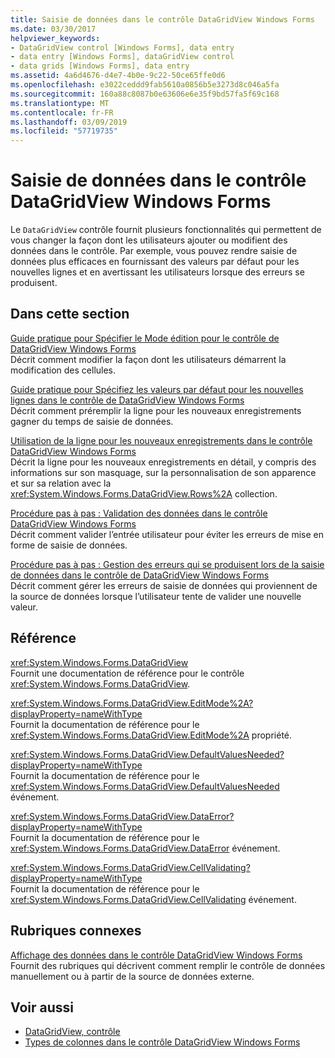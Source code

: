 ```yaml
---
title: Saisie de données dans le contrôle DataGridView Windows Forms
ms.date: 03/30/2017
helpviewer_keywords:
- DataGridView control [Windows Forms], data entry
- data entry [Windows Forms], dataGridView control
- data grids [Windows Forms], data entry
ms.assetid: 4a6d4676-d4e7-4b0e-9c22-50ce65ffe0d6
ms.openlocfilehash: e3022ceddd9fab5610a0856b5e3273d8c046a5fa
ms.sourcegitcommit: 160a88c8087b0e63606e6e35f9bd57fa5f69c168
ms.translationtype: MT
ms.contentlocale: fr-FR
ms.lasthandoff: 03/09/2019
ms.locfileid: "57719735"
---
```

# <a name="data-entry-in-the-windows-forms-datagridview-control"></a>Saisie de données dans le contrôle DataGridView Windows Forms
Le `DataGridView` contrôle fournit plusieurs fonctionnalités qui permettent de vous changer la façon dont les utilisateurs ajouter ou modifient des données dans le contrôle. Par exemple, vous pouvez rendre saisie de données plus efficaces en fournissant des valeurs par défaut pour les nouvelles lignes et en avertissant les utilisateurs lorsque des erreurs se produisent.  
  
## <a name="in-this-section"></a>Dans cette section  
 [Guide pratique pour Spécifier le Mode édition pour le contrôle de DataGridView Windows Forms](how-to-specify-the-edit-mode-for-the-windows-forms-datagridview-control.md)  
 Décrit comment modifier la façon dont les utilisateurs démarrent la modification des cellules.  
  
 [Guide pratique pour Spécifiez les valeurs par défaut pour les nouvelles lignes dans le contrôle de DataGridView Windows Forms](specify-default-values-for-new-rows-in-the-datagrid.md)  
 Décrit comment préremplir la ligne pour les nouveaux enregistrements gagner du temps de saisie de données.  
  
 [Utilisation de la ligne pour les nouveaux enregistrements dans le contrôle DataGridView Windows Forms](using-the-row-for-new-records-in-the-windows-forms-datagridview-control.md)  
 Décrit la ligne pour les nouveaux enregistrements en détail, y compris des informations sur son masquage, sur la personnalisation de son apparence et sur sa relation avec la <xref:System.Windows.Forms.DataGridView.Rows%2A> collection.  
  
 [Procédure pas à pas : Validation des données dans le contrôle DataGridView Windows Forms](walkthrough-validating-data-in-the-windows-forms-datagridview-control.md)  
 Décrit comment valider l’entrée utilisateur pour éviter les erreurs de mise en forme de saisie de données.  
  
 [Procédure pas à pas : Gestion des erreurs qui se produisent lors de la saisie de données dans le contrôle de DataGridView Windows Forms](handling-errors-that-occur-during-data-entry-in-the-datagrid.md)  
 Décrit comment gérer les erreurs de saisie de données qui proviennent de la source de données lorsque l’utilisateur tente de valider une nouvelle valeur.  
  
## <a name="reference"></a>Référence  
 <xref:System.Windows.Forms.DataGridView>  
 Fournit une documentation de référence pour le contrôle <xref:System.Windows.Forms.DataGridView>.  
  
 <xref:System.Windows.Forms.DataGridView.EditMode%2A?displayProperty=nameWithType>  
 Fournit la documentation de référence pour le <xref:System.Windows.Forms.DataGridView.EditMode%2A> propriété.  
  
 <xref:System.Windows.Forms.DataGridView.DefaultValuesNeeded?displayProperty=nameWithType>  
 Fournit la documentation de référence pour le <xref:System.Windows.Forms.DataGridView.DefaultValuesNeeded> événement.  
  
 <xref:System.Windows.Forms.DataGridView.DataError?displayProperty=nameWithType>  
 Fournit la documentation de référence pour le <xref:System.Windows.Forms.DataGridView.DataError> événement.  
  
 <xref:System.Windows.Forms.DataGridView.CellValidating?displayProperty=nameWithType>  
 Fournit la documentation de référence pour le <xref:System.Windows.Forms.DataGridView.CellValidating> événement.  
  
## <a name="related-sections"></a>Rubriques connexes  
 [Affichage des données dans le contrôle DataGridView Windows Forms](displaying-data-in-the-windows-forms-datagridview-control.md)  
 Fournit des rubriques qui décrivent comment remplir le contrôle de données manuellement ou à partir de la source de données externe.  
  
## <a name="see-also"></a>Voir aussi
- [DataGridView, contrôle](datagridview-control-windows-forms.md)
- [Types de colonnes dans le contrôle DataGridView Windows Forms](column-types-in-the-windows-forms-datagridview-control.md)
